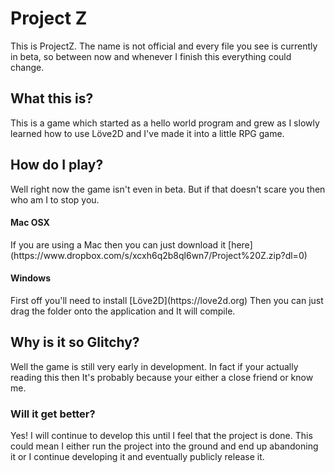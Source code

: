 <h1>Project Z</h1>
This is ProjectZ. The name is not official and every file you see is currently in beta, so between now and whenever I finish this everything could change. 
<h2>What this is? </h2>
This is a game which started as a hello world program and grew as I slowly learned how to use Löve2D and I've made it into a little RPG game.
<h2>How do I play?</h2>
Well right now the game isn't even in beta. But if that doesn't scare you then who am I to stop you.
<h4>Mac OSX</h4>
If you are using a Mac then you can just download it [here](https://www.dropbox.com/s/xcxh6q2b8ql6wn7/Project%20Z.zip?dl=0)
<h4>Windows</h4>
First off you'll need to install [Löve2D](https://love2d.org) Then you can just drag the folder onto the application and It will compile.
<h2> Why is it so Glitchy?</h2>
Well the game is still very early in development. In fact if your actually reading this then It's probably because your either a close friend or know me.
<h3>Will it get better?</h3>
Yes! I will continue to develop this until I feel that the project is done. This could mean I either run the project into the ground and end up abandoning it or I continue developing it and eventually publicly release it.
